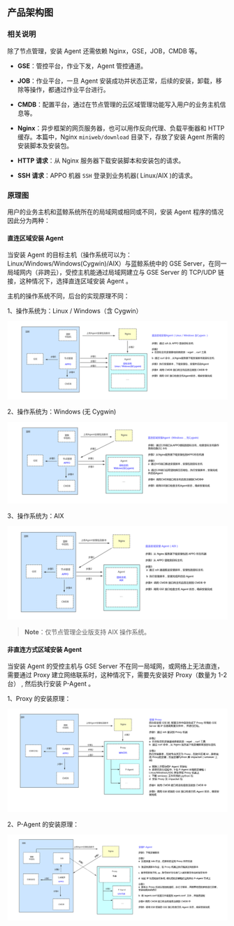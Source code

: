## 产品架构图

### 相关说明

除了节点管理，安装 Agent 还需依赖 Nginx，GSE，JOB，CMDB 等。

- **GSE**：管控平台，作业下发，Agent 管控通道。

- **JOB**：作业平台，一旦 Agent 安装成功并状态正常，后续的安装，卸载，移除等操作，都通过作业平台进行。

- **CMDB**：配置平台，通过在节点管理的云区域管理功能写入用户的业务主机信息等。

- **Nginx**：异步框架的网页服务器，也可以用作反向代理、负载平衡器和 HTTP 缓存。本篇中，Nginx ``miniweb/download`` 目录下，存放了安装 Agent 所需的安装脚本及安装包。

- **HTTP 请求**：从 Nginx 服务器下载安装脚本和安装包的请求。

- **SSH 请求**：APPO 机器 ``SSH`` 登录到业务机器( Linux/AIX )的请求。



### 原理图

用户的业务主机和蓝鲸系统所在的局域网或相同或不同，安装 Agent 程序的情况因此分为两种：

#### 直连区域安装 Agent

当安装 Agent 的目标主机（操作系统可以为：Linux/Windows/Windows(Cygwin)/AIX）与蓝鲸系统中的 GSE Server，在同一局域网内（非跨云），受控主机能通过局域网建立与 GSE Server 的 TCP/UDP 链接，这种情况下，选择直连区域安装 Agent 。

主机的操作系统不同，后台的实现原理不同：

1、操作系统为：Linux / Windows（含 Cygwin）

![直连linux](../assets/直连linux.jpg)

2、操作系统为：Windows (无 Cygwin)

![直连windows](../assets/直连windows-1560827087409.jpg)

3、操作系统为：AIX

![直连AIX](../assets/直连AIX.jpg)


>**Note**：仅节点管理企业版支持 AIX 操作系统。

#### 非直连方式区域安装 Agent

当安装 Agent 的受控主机与 GSE Server 不在同一局域网，或网络上无法直连，需要通过 Proxy 建立网络联系时，这种情况下，需要先安装好 Proxy（数量为 1-2 台） , 然后执行安装 P-Agent 。

1、Proxy 的安装原理：

![非直连proxy](../assets/非直连proxy-1560827125738.jpg)

2、P-Agent 的安装原理：

![非直连pagent](../assets/非直连pagent-1560827135351.jpg)
